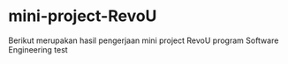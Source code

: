 # mini-project-RevoU

Berikut merupakan hasil pengerjaan mini project RevoU program Software Engineering test
